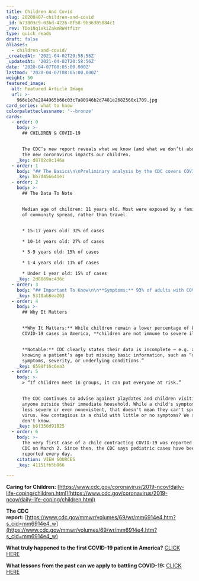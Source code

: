 ```yaml
---
title: Children And Covid
slug: 20200407-children-and-covid
_id: b73803c9-03bd-4226-8f58-9b36305084c1
_rev: TDo1Nq1xkiZakmRW4tf1zr
type: quick_reads
draft: false
aliases:
  - children-and-covid/
_createdAt: '2021-04-02T20:58:56Z'
_updatedAt: '2021-04-02T20:58:56Z'
date: '2020-04-07T08:05:00.000Z'
lastmod: '2020-04-07T08:05:00.000Z'
weight: 50
featured_image:
  alt: Featured Article Image
  url: >-
    966e1e7e2844965b66c03c7a80946b2d7481e2682560x1709.jpg
card_series: what to know
colorpaletteclassname: '--bronze'
cards:
  - order: 0
    body: >-
      ## CHILDREN & COVID-19


      The CDC’s new report reveals what we know (and what we don’t) about how
      the new coronavirus impacts our children.
    _key: d8702c0c146a
  - order: 1
    body: "## The Basics\n\nPreliminary analysis by the CDC covers COVID-19 data for a roughly 6-week period from mid-February to April.\n\nOut of nearly 150,000 cases, **less than 2%**\_children or teens under 18 years old (2,572 patients).\n\nThree children with COVID-19 died. Investigation still ongoing to confirm COVID-19 as the specific cause of death."
    _key: bb7d456641e1
  - order: 2
    body: >-
      ## The Data To Note


      Median age of children: 11 years old. Most were exposed by a family member
      of community spread, rather than travel.


      * 15-17 years old: 32% of cases

      * 10-14 years old: 27% of cases

      * 5-9 years old: 15% of cases

      * 1-4 years old: 11% of cases

      * Under 1 year old: 15% of cases
    _key: 2d8869ac436c
  - order: 3
    body: "## Important To Know\n\n**Symptoms:** 93% of adults with COVID-19 report fever, cough, or shortness of breath, while **only 73% of children with COVID-19 do.**\n\nChildren and teens experience **less**\_**severe illness** and **lower hospitalization rates** compared to other age groups."
    _key: 5310ab8ea263
  - order: 4
    body: >-
      ## Why It Matters


      **Why It Matters:** While children remain a lower percentage of known
      COVID-19 cases in America, **children are not immune to severe illness**.


      **Notable:** CDC clearly states their data is incomplete – e.g. at times
      knowing a patient’s age but missing basic information, such as “disease
      symptoms, severity, or underlying conditions.”
    _key: 6598f16c6ea3
  - order: 5
    body: >-
      > “If children meet in groups, it can put everyone at risk.”


      The CDC continues to advise against playdates and children visiting with
      anyone outside their immediate household. While a child's symptoms may be
      less severe or even nonexistent, that doesn't mean they can't spread the
      virus. How contagious is a child with little or no symptoms? We still
      don't know.
    _key: b8f356d91825
  - order: 6
    body: >-
      The very first case of a child contracting COVID-19 was reported to the
      CDC on March 2. Since then, the CDC says pediatric cases have been
      reported every day.
    citation: VIEW SOURCES
    _key: 41151fb5b966

---
```

**Caring for Children:** [https://www.cdc.gov/coronavirus/2019-ncov/daily-life-coping/children.html](https://www.cdc.gov/coronavirus/2019-ncov/daily-life-coping/children.html)

**The CDC report:** [https://www.cdc.gov/mmwr/volumes/69/wr/mm6914e4.htm?s_cid=mm6914e4_w](https://www.cdc.gov/mmwr/volumes/69/wr/mm6914e4.htm?s_cid=mm6914e4_w)

**What truly happened to the first COVID-19 patient in America?** [CLICK HERE](https://smarthernews.com/covid-19-the-first-us-case-of-coronavirus/)

**What lessons from the past can we apply to battling COVID-19:** [CLICK HERE](https://smarthernews.com/comparing-the-flu-response/)